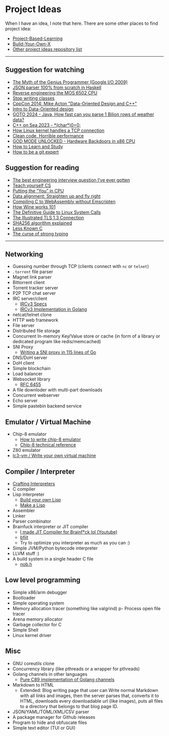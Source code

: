 # Project Ideas
When I have an idea, I note that here. There are some other places to find project idea:
- [Project-Based-Learning](https://github.com/practical-tutorials/project-based-learning)
- [Build-Your-Own-X](https://github.com/codecrafters-io/build-your-own-x)
- [Other project ideas repository list](https://www.reddit.com/r/learnprogramming/wiki/faq/#wiki_where_can_i_find_practice_exercises_and_project_ideas.3F)

---
## Suggestion for watching
- [The Myth of the Genius Programmer (Google I/O 2009)](https://youtu.be/0SARbwvhupQ?si=WLf15NisHCM9PoGT)
- [JSON parser 100% from scratch in Haskell](https://youtu.be/N9RUqGYuGfw?si=wMULIalYKDSAPXNy)
- [Reverse engineering the MOS 6502 CPU](https://youtu.be/fWqBmmPQP40?si=0A4DwRJrX33RGFoe)
- [Stop writing classes](https://youtu.be/o9pEzgHorH0?si=TMFT4l78z4AQ9vKV)
- [CppCon 2014: Mike Acton "Data-Oriented Design and C++"](https://youtu.be/o9pEzgHorH0?si=TMFT4l78z4AQ9vKV)
- [Intro to Data-Oriented design](https://youtu.be/WwkuAqObplU?si=aAv7CiLUJ3B8QJBQ)
- [GOTO 2024 - Java, How fast can you parse 1 Bilion rows of weather data?](https://youtu.be/EFXxXFHpS0M?si=HqwWbHIBPqK9IUfr)
- [C++ on Sea 2023 - \*(char\*)0=0;](https://youtu.be/dFIqNZ8VbRY?si=gPtE6T_qQU1e6i7r)
- [How Linux kernel handles a TCP connection](https://youtu.be/ck4WvYM9V4c?si=gm-VB0VRuZGkp-tV)
- [Clean code, Horrible performance](https://youtu.be/tD5NrevFtbU?si=wDdtm3i1u7k-J-H_)
- [GOD MODE UNLOCKED - Hardware Backdoors in x86 CPU](https://youtu.be/_eSAF_qT_FY?si=vYwpI3O8nMQ4CYLO)
- [How to Learn and Study](https://youtu.be/ddq8JIMhz7c?si=_X87AVVDwnGsdSWP)
- [How to be a git expert](https://youtu.be/hZS96dwKvt0?si=Q_Vjj4VHYQquos7X)

## Suggestion for reading
- [The best engineering interview question I’ve ever gotten](https://quuxplusone.github.io/blog/2022/01/06/memcached-interview/)
- [Teach yourself CS](https://teachyourselfcs.com/)
- [Putting the “You” in CPU](https://cpu.land/)
- [Data alignment: Straighten up and fly right](https://developer.ibm.com/articles/pa-dalign/)
- [Compiling C to WebAssembly without Emscripten](https://surma.dev/things/c-to-webassembly/)
- [How Wine works 101](https://werat.dev/blog/how-wine-works-101/)
- [The Definitive Guide to Linux System Calls](https://blog.packagecloud.io/the-definitive-guide-to-linux-system-calls/)
- [The Illustrated TLS 1.3 Connection](https://tls13.xargs.org/)
- [SHA256 algorithm explained](https://sha256algorithm.com/)
- [Less Known C](https://jorenar.com/blog/less-known-c)
- [The curse of strong typing](https://fasterthanli.me/articles/the-curse-of-strong-typing)
---

## Networking
- Guessing number through TCP (clients connect with `nc` or `telnet`)
- `.torrent` file parser
- Magnet link parser
- Bittorrent client
- Torrent tracker server
- P2P TCP chat server
- IRC server/client
  - [IRCv3 Specs](https://ircv3.net/irc/)
  - [IRCv3 Implementation in Golang](https://github.com/ergochat/ergo)
- netcat/telnet clone
- HTTP web framework
- File server
- Distributed file storage
- Concurrent In-memory Key/Value store or cache (in form of a library or dedicated program like redis/memcached)
- SNI Proxy
  - [Writing a SNI proxy in 115 lines of Go](https://www.agwa.name/blog/post/writing_an_sni_proxy_in_go)
- DNS/DoH server
- DoH client
- Simple blockchain
- Load balancer
- Websocket library
  - [RFC 6455](https://datatracker.ietf.org/doc/html/rfc6455)
- A file downloder with multi-part downloads
- Concurrent webserver
- Echo server
- Simple pastebin backend service

## Emulator / Virtual Machine
- Chip-8 emulator
  - [How to write chip-8 emulator](https://multigesture.net/articles/how-to-write-an-emulator-chip-8-interpreter/)
  - [Chip-8 technical reference](http://devernay.free.fr/hacks/chip8/C8TECH10.HTM)
- Z80 emulator
- [lc3-vm / Write your own virtual machine](https://www.jmeiners.com/lc3-vm/)

## Compiler / Interpreter
- [Crafting Interpreters](https://craftinginterpreters.com/)
- C compiler
- Lisp interpreter
  - [Build your own Lisp](https://www.buildyourownlisp.com)
  - [Make a Lisp](https://github.com/kanaka/mal)
- Assembler
- Linker
- Parser combinator
- Brainfuck interpreter or JIT compiler
  - [I made JIT Compiler for Brainf\*ck lol (Youtube)](https://youtu.be/mbFY3Rwv7XM)
  - [bfjit](https://github.com/tsoding/bfjit)
  - Try to optimize you interpreter as much as you can :)
- Simple JVM/Python bytecode interpreter
- LLVM stuff :)
- A build system in a single header C file
  - [nob.h](https://github.com/tsoding/nob.h)

## Low level programming
- Simple x86/arm debugger
- Bootloader
- Simple operating system
- Memory allocation tracer (something like valgrind)
p- Process open file tracer
- Arena memory allocator
- Garbage collector for C
- Simple Shell
- Linux kernel driver

## Misc
- GNU coreutils clone
- Concurrency library (like pthreads or a wrapper for pthreads)
- Golang channels in other languages
  - [Pure C89 implementation of Golang channels](https://github.com/rochus-keller/CspChan)
- Markdown to HTML
  - Extended: Blog writing page that user can Write normal Markdown with all links and images, then the server parses that, converts it to HTML, 
  downloads every downloadable url (like images), puts all files to a directory that belongs to that blog page ID.
- JSON/YAML/TOML/XML/CSV parser
- A package manager for Github releases
- Program to hide and obfuscate files
- Simple text editor (TUI or GUI)
